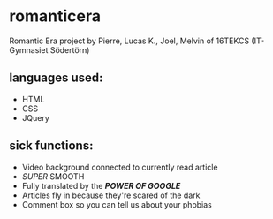 # romanticera
Romantic Era project by Pierre, Lucas K., Joel, Melvin of 16TEKCS (IT-Gymnasiet Södertörn)


**languages used:**
-------------
 - HTML
 - CSS
 - JQuery
 
**sick functions:**
-------------
 - Video background connected to currently read article
 - *SUPER* SMOOTH
 - Fully translated by the ***POWER OF GOOGLE***
 - Articles fly in because they're scared of the dark
 - Comment box so you can tell us about your phobias
